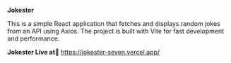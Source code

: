 **Jokester**

This is a simple React application that fetches and displays random jokes from an API using Axios. The project is built with Vite for fast development and performance.


**Jokester Live at**🔗  https://jokester-seven.vercel.app/
